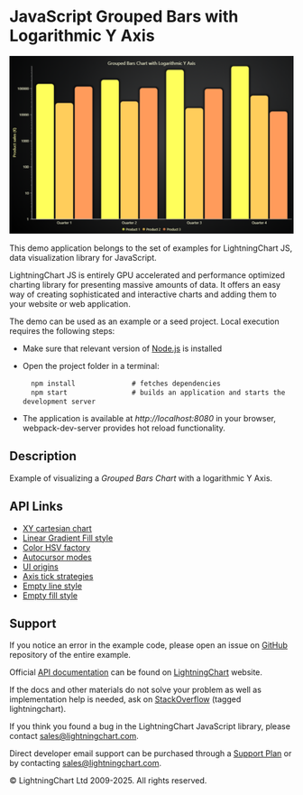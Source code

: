# JavaScript Grouped Bars with Logarithmic Y Axis

![JavaScript Grouped Bars with Logarithmic Y Axis](logBars-darkGold.png)

This demo application belongs to the set of examples for LightningChart JS, data visualization library for JavaScript.

LightningChart JS is entirely GPU accelerated and performance optimized charting library for presenting massive amounts of data. It offers an easy way of creating sophisticated and interactive charts and adding them to your website or web application.

The demo can be used as an example or a seed project. Local execution requires the following steps:

-   Make sure that relevant version of [Node.js](https://nodejs.org/en/download/) is installed
-   Open the project folder in a terminal:

          npm install              # fetches dependencies
          npm start                # builds an application and starts the development server

-   The application is available at _http://localhost:8080_ in your browser, webpack-dev-server provides hot reload functionality.


## Description

Example of visualizing a _Grouped Bars Chart_ with a logarithmic Y Axis.


## API Links

* [XY cartesian chart]
* [Linear Gradient Fill style]
* [Color HSV factory]
* [Autocursor modes]
* [UI origins]
* [Axis tick strategies]
* [Empty line style]
* [Empty fill style]


## Support

If you notice an error in the example code, please open an issue on [GitHub][0] repository of the entire example.

Official [API documentation][1] can be found on [LightningChart][2] website.

If the docs and other materials do not solve your problem as well as implementation help is needed, ask on [StackOverflow][3] (tagged lightningchart).

If you think you found a bug in the LightningChart JavaScript library, please contact sales@lightningchart.com.

Direct developer email support can be purchased through a [Support Plan][4] or by contacting sales@lightningchart.com.

[0]: https://github.com/Arction/
[1]: https://lightningchart.com/lightningchart-js-api-documentation/
[2]: https://lightningchart.com
[3]: https://stackoverflow.com/questions/tagged/lightningchart
[4]: https://lightningchart.com/support-services/

© LightningChart Ltd 2009-2025. All rights reserved.


[XY cartesian chart]: https://lightningchart.com/js-charts/api-documentation/v8.0.1/classes/ChartXY.html
[Linear Gradient Fill style]: https://lightningchart.com/js-charts/api-documentation/v8.0.1/classes/LinearGradientFill.html
[Color HSV factory]: https://lightningchart.com/js-charts/api-documentation/v8.0.1/functions/ColorHSV.html
[Autocursor modes]: https://lightningchart.com/js-charts/api-documentation/v8.0.1/enums/AutoCursorModes.html
[UI origins]: https://lightningchart.com/js-charts/api-documentation/v8.0.1/variables/UIOrigins.html
[Axis tick strategies]: https://lightningchart.com/js-charts/api-documentation/v8.0.1/variables/AxisTickStrategies.html
[Empty line style]: https://lightningchart.com/js-charts/api-documentation/v8.0.1/variables/emptyLine.html
[Empty fill style]: https://lightningchart.com/js-charts/api-documentation/v8.0.1/variables/emptyFill-1.html

